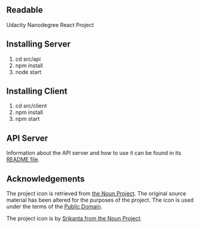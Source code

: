 ## Readable

Udacity Nanodegree React Project

## Installing Server

1. cd src/api
2. npm install
3. node start

## Installing Client

1. cd src/client
2. npm install
3. npm start

## API Server

Information about the API server and how to use it can be found in its [README file](src/api-server/README.md).

## Acknowledgements

The project icon is retrieved from [the Noun Project](docs/icon/icon.json). The original source material has been altered for the purposes of the project. The icon is used under the terms of the [Public Domain](https://creativecommons.org/publicdomain/zero/1.0/).

The project icon is by [Srikanta from the Noun Project](https://thenounproject.com/term/comment/5480/).